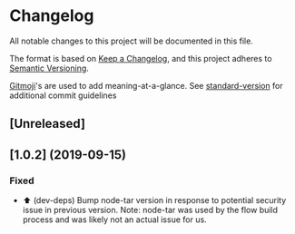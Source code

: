 # Changelog
All notable changes to this project will be documented in this file.

The format is based on [Keep a Changelog](https://keepachangelog.com/en/1.0.0/),
and this project adheres to [Semantic Versioning](https://semver.org/spec/v2.0.0.html).

[Gitmoji](https://gitmoji.carloscuesta.me/)'s are used to add meaning-at-a-glance.
See [standard-version](https://github.com/conventional-changelog/standard-version$commit-message-convention-at-a-glance)
for additional commit guidelines

## [Unreleased]

## [1.0.2] (2019-09-15)

### Fixed

- ⬆️ (dev-deps) Bump node-tar version in response to potential security issue in previous version.
     Note: node-tar was used by the flow build process and was likely not an actual issue for us.

